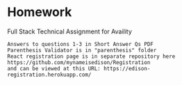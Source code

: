 # Homework

Full Stack Technical Assignment for Availity
```
Answers to questions 1-3 in Short Answer Qs PDF
Parenthesis Validator is in "parenthesis" folder
React registration page is in separate repository here https://github.com/mynameisedison/Registration 
and can be viewed at this URL: https://edison-registration.herokuapp.com/
```
